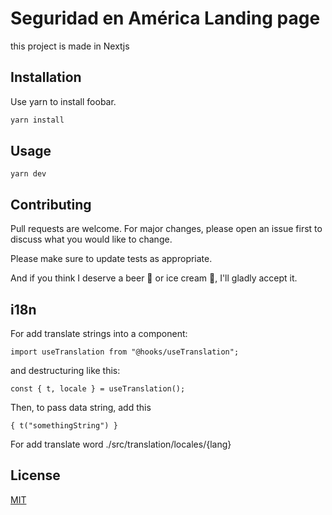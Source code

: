 # Seguridad en América Landing page

this project is made in Nextjs

## Installation

Use yarn to install foobar.

```bash
yarn install
```

## Usage

```yarn
yarn dev
```

## Contributing
Pull requests are welcome. For major changes, please open an issue first to discuss what you would like to change.

Please make sure to update tests as appropriate.


And if you think I deserve a beer 🍻 or ice cream 🍦, I'll gladly accept it.

## i18n
For add translate strings into a component:

```
import useTranslation from "@hooks/useTranslation";
```
and destructuring like this: 

```
const { t, locale } = useTranslation();
```

Then, to pass data string, add this

```
{ t("somethingString") }
```


For add translate word ./src/translation/locales/{lang}

## License
[MIT](https://choosealicense.com/licenses/mit/)